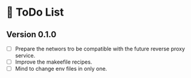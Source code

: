 # 📝 ToDo List

## Version 0.1.0

- [ ] Prepare the networs tro be compatible with the future reverse proxy service.
- [ ] Improve the makeefile recipes.
- [ ] Mind to change env files in only one.